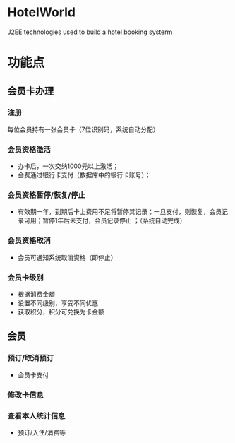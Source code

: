 # HotelWorld
J2EE technologies used to build a hotel booking systerm

# 功能点

## 会员卡办理
### 注册
每位会员持有一张会员卡（7位识别码，系统自动分配）
### 会员资格激活
* 办卡后，一次交纳1000元以上激活；
* 会费通过银行卡支付（数据库中的银行卡账号）；
### 会员资格暂停/恢复/停止
* 有效期一年，到期后卡上费用不足将暂停其记录；一旦支付，则恢复，会员记录可用；暂停1年后未支付，会员记录停止 ；（系统自动完成）
### 会员资格取消
* 会员可通知系统取消资格（即停止）
### 会员卡级别
* 根据消费金额
* 设置不同级别，享受不同优惠
* 获取积分，积分可兑换为卡金额

## 会员
### 预订/取消预订
* 会员卡支付
### 修改卡信息
### 查看本人统计信息
* 预订/入住/消费等
